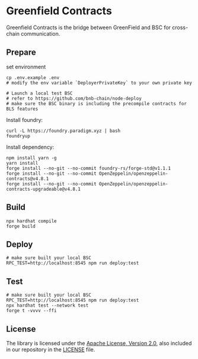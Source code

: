# Greenfield Contracts
Greenfield Contracts is the bridge between GreenField and BSC for cross-chain communication.

## Prepare

set environment
```shell
cp .env.example .env
# modify the env variable `DeployerPrivateKey` to your own private key

# Launch a local test BSC
# refer to https://github.com/bnb-chain/node-deploy
# make sure the BSC binary is including the precompile contracts for BLS features
```

Install foundry:
```shell script
curl -L https://foundry.paradigm.xyz | bash
foundryup
```

Install dependency:
```shell
npm install yarn -g
yarn install
forge install --no-git --no-commit foundry-rs/forge-std@v1.1.1
forge install --no-git --no-commit OpenZeppelin/openzeppelin-contracts@v4.8.1
forge install --no-git --no-commit OpenZeppelin/openzeppelin-contracts-upgradeable@v4.8.1
```

## Build
```shell
npx hardhat compile
forge build
```

## Deploy
```shell
# make sure built your local BSC
RPC_TEST=http://localhost:8545 npm run deploy:test
```

## Test
```shell
# make sure built your local BSC  
RPC_TEST=http://localhost:8545 npm run deploy:test
npx hardhat test --network test
forge t -vvvv --ffi
```

## License
The library is licensed under the [Apache License, Version 2.0](https://www.apache.org/licenses/LICENSE-2.0),
also included in our repository in the [LICENSE](LICENSE) file.
